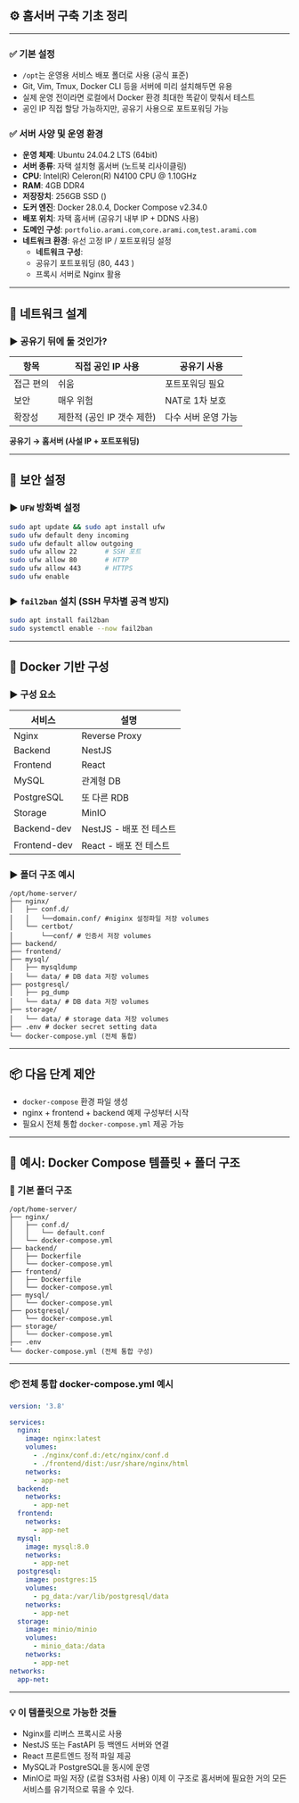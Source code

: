 ## ⚙️ 홈서버 구축 기초 정리

---
### ✅ 기본 설정
- `/opt`는 운영용 서비스 배포 폴더로 사용 (공식 표준)
- Git, Vim, Tmux, Docker CLI 등을 서버에 미리 설치해두면 유용
- 실제 운영 전이라면 로컬에서 Docker 환경 최대한 똑같이 맞춰서 테스트
- 공인 IP 직접 할당 가능하지만, 공유기 사용으로 포트포워딩 가능

### ✅ 서버 사양 및 운영 환경

- **운영 체제**: Ubuntu 24.04.2 LTS (64bit)
- **서버 종류**: 자택 설치형 홈서버 (노트북 리사이클링)
- **CPU**: Intel(R) Celeron(R) N4100 CPU @ 1.10GHz
- **RAM**: 4GB DDR4
- **저장장치**: 256GB SSD ()
- **도커 엔진**: Docker 28.0.4, Docker Compose v2.34.0
- **배포 위치**: 자택 홈서버 (공유기 내부 IP + DDNS 사용)
- **도메인 구성**:  `portfolio.arami.com`,`core.arami.com`,`test.arami.com` 
- **네트워크 환경**: 유선 고정 IP / 포트포워딩 설정
  - **네트워크 구성**:
  - 공유기 포트포워딩 (80, 443 )
  - 프록시 서버로 Nginx 활용

---

## 📍 네트워크 설계

### ▶ 공유기 뒤에 둘 것인가?
| 항목 | 직접 공인 IP 사용 | 공유기 사용 |
|------|-------------------|-------------|
| 접근 편의 | 쉬움 | 포트포워딩 필요 |
| 보안 | 매우 위험 | NAT로 1차 보호 |
| 확장성 | 제한적 (공인 IP 갯수 제한) | 다수 서버 운영 가능 |
**공유기 → 홈서버 (사설 IP + 포트포워딩)**

---

## 🔐 보안 설정

### ▶ `UFW` 방화벽 설정

```bash
sudo apt update && sudo apt install ufw
sudo ufw default deny incoming
sudo ufw default allow outgoing
sudo ufw allow 22       # SSH 포트
sudo ufw allow 80       # HTTP
sudo ufw allow 443      # HTTPS
sudo ufw enable
```

### ▶ `fail2ban` 설치 (SSH 무차별 공격 방지)

```bash
sudo apt install fail2ban
sudo systemctl enable --now fail2ban
```

---

## 🐳 Docker 기반 구성

### ▶ 구성 요소

| 서비스          | 설명                |
|--------------|-------------------|
| Nginx        | Reverse Proxy     |
| Backend      | NestJS            |
| Frontend     | React             |
| MySQL        | 관계형 DB            |
| PostgreSQL   | 또 다른 RDB          |
| Storage      | MinIO             |
| Backend-dev  | NestJS - 배포 전 테스트 |
| Frontend-dev | React - 배포 전 테스트  |

### ▶ 폴더 구조 예시

```plaintext
/opt/home-server/
├── nginx/
│   ├── conf.d/
│   │   └──domain.conf/ #niginx 설정파일 저장 volumes
│   └── certbot/
│       └──conf/ # 인증서 저장 volumes
├── backend/
├── frontend/
├── mysql/
│   ├── mysqldump
│   └── data/ # DB data 저장 volumes
├── postgresql/
│   ├── pg_dump
│   └── data/ # DB data 저장 volumes
├── storage/
│   └── data/ # storage data 저장 volumes
├── .env # docker secret setting data
└── docker-compose.yml (전체 통합)
```



---

## 📦 다음 단계 제안

- `docker-compose` 환경 파일 생성
- nginx + frontend + backend 예제 구성부터 시작
- 필요시 전체 통합 `docker-compose.yml` 제공 가능
---

## 🧩 예시: Docker Compose 템플릿 + 폴더 구조

### 📁 기본 폴더 구조

```plaintext
/opt/home-server/
├── nginx/
│   ├── conf.d/
│   │   └── default.conf
│   └── docker-compose.yml
├── backend/
│   ├── Dockerfile
│   └── docker-compose.yml
├── frontend/
│   ├── Dockerfile
│   └── docker-compose.yml
├── mysql/
│   └── docker-compose.yml
├── postgresql/
│   └── docker-compose.yml
├── storage/
│   └── docker-compose.yml
├── .env
└── docker-compose.yml (전체 통합 구성)
```

---

### 📦 전체 통합 docker-compose.yml 예시

```yaml
version: '3.8'

services:
  nginx:
    image: nginx:latest
    volumes:
      - ./nginx/conf.d:/etc/nginx/conf.d
      - ./frontend/dist:/usr/share/nginx/html
    networks:
      - app-net
  backend:
    networks:
      - app-net
  frontend:
    networks:
      - app-net
  mysql:
    image: mysql:8.0
    networks:
      - app-net
  postgresql:
    image: postgres:15
    volumes:
      - pg_data:/var/lib/postgresql/data
    networks:
      - app-net
  storage:
    image: minio/minio
    volumes:
      - minio_data:/data
    networks:
      - app-net
networks:
  app-net:
```

---

### 💡 이 템플릿으로 가능한 것들
- Nginx를 리버스 프록시로 사용
- NestJS 또는 FastAPI 등 백엔드 서버와 연결
- React 프론트엔드 정적 파일 제공
- MySQL과 PostgreSQL을 동시에 운영
- MinIO로 파일 저장 (로컬 S3처럼 사용)
이제 이 구조로 홈서버에 필요한 거의 모든 서비스를 유기적으로 묶을 수 있다.
